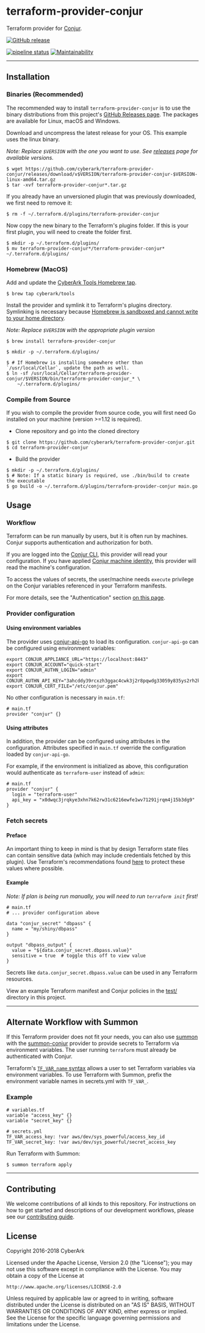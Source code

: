 # terraform-provider-conjur

Terraform provider for [Conjur](https://www.conjur.org).

[![GitHub release](https://img.shields.io/github/release/cyberark/terraform-provider-conjur.svg)](https://github.com/cyberark/terraform-provider-conjur/releases/latest)

[![pipeline status](https://gitlab.com/cyberark/terraform-provider-conjur/badges/master/pipeline.svg)](https://gitlab.com/cyberark/terraform-provider-conjur/pipelines)
[![Maintainability](https://api.codeclimate.com/v1/badges/e9fc0a2de573aa189a3c/maintainability)](https://codeclimate.com/github/cyberark/terraform-provider-conjur/maintainability)

---

## Installation

### Binaries (Recommended)
The recommended way to install `terraform-provider-conjur` is to use the binary distributions from this project's
[GitHub Releases page](https://github.com/cyberark/terraform-provider-conjur/releases).
The packages are available for Linux, macOS and Windows.

Download and uncompress the latest release for your OS. This example uses the linux binary.

_Note: Replace `$VERSION` with the one you want to use. See [releases](https://github.com/cyberark/terraform-provider-conjur/releases)
page for available versions._

```sh-session
$ wget https://github.com/cyberark/terraform-provider-conjur/releases/download/v$VERSION/terraform-provider-conjur-$VERSION-linux-amd64.tar.gz
$ tar -xvf terraform-provider-conjur*.tar.gz
```


If you already have an unversioned plugin that was previously downloaded, we first need
to remove it:
```sh-session
$ rm -f ~/.terraform.d/plugins/terraform-provider-conjur
```

Now copy the new binary to the Terraform's plugins folder. If this is your first plugin,
you will need to create the folder first.

```sh-session
$ mkdir -p ~/.terraform.d/plugins/
$ mv terraform-provider-conjur*/terraform-provider-conjur* ~/.terraform.d/plugins/
```

### Homebrew (MacOS)

Add and update the [CyberArk Tools Homebrew tap](https://github.com/cyberark/homebrew-tools).

```sh-session
$ brew tap cyberark/tools
```

Install the provider and symlink it to Terraform's plugins directory. Symlinking is
necessary because [Homebrew is sandboxed and cannot write to your home directory](https://github.com/Homebrew/brew/issues/2986).

_Note: Replace `$VERSION` with the appropriate plugin version_

```sh-session
$ brew install terraform-provider-conjur

$ mkdir -p ~/.terraform.d/plugins/

$ # If Homebrew is installing somewhere other than `/usr/local/Cellar`, update the path as well.
$ ln -sf /usr/local/Cellar/terraform-provider-conjur/$VERSION/bin/terraform-provider-conjur_* \
    ~/.terraform.d/plugins/
```

### Compile from Source

If you wish to compile the provider from source code, you will first need Go installed
on your machine (version >=1.12 is required).

- Clone repository and go into the cloned directory
```sh-session
$ git clone https://github.com/cyberark/terraform-provider-conjur.git
$ cd terraform-provider-conjur
```
- Build the provider

```sh-session
$ mkdir -p ~/.terraform.d/plugins/
$ # Note: If a static binary is required, use ./bin/build to create the executable
$ go build -o ~/.terraform.d/plugins/terraform-provider-conjur main.go
```

## Usage

### Workflow

Terraform can be run manually by users, but it is often run by machines.
Conjur supports authentication and authorization for both.

If you are logged into the [Conjur CLI](https://docs.conjur.org/Latest/en/Content/Tools/cli.html),
this provider will read your configuration.
If you have applied [Conjur machine identity](https://www.conjur.org/tutorials/policy/applications.html),
this provider will read the machine's configuration.

To access the values of secrets, the user/machine needs `execute` privilege
on the Conjur variables referenced in your Terraform manifests.

For more details, see the "Authentication" section
[on this page](https://docs.conjur.org/Latest/en/Content/terraform.htm).

### Provider configuration

#### Using environment variables

The provider uses [conjur-api-go](https://github.com/cyberark/conjur-api-go) to load its
configuration. `conjur-api-go` can be configured using environment variables:

```sh-session
export CONJUR_APPLIANCE_URL="https://localhost:8443"
export CONJUR_ACCOUNT="quick-start"
export CONJUR_AUTHN_LOGIN="admin"
export CONJUR_AUTHN_API_KEY="3ahcddy39rcxzh3ggac4cwk3j2r8pqwdg33059y835ys2rh2kzs2a"
export CONJUR_CERT_FILE="/etc/conjur.pem"
```

No other configuration is necessary in `main.tf`:

```
# main.tf
provider "conjur" {}
```

#### Using attributes

In addition, the provider can be configured using attributes in the
configuration. Attributes specified in `main.tf` override the configuration loaded by
`conjur-api-go`.

For example, if the environment is initialized as above, this configuration would
authenticate as `terraform-user` instead of `admin`:

```
# main.tf
provider "conjur" {
  login = "terraform-user"
  api_key = "x0dwqc3jrqkye3xhn7k62rw31c6216ewfe1wv71291jrqm4j15b3dg9"
}
```


### Fetch secrets

#### Preface

An important thing to keep in mind is that by design Terraform state files can contain
sensitive data (which may include credentials fetched by this plugin). Use Terraform's
recommendations found [here](https://www.terraform.io/docs/state/sensitive-data.html) to
protect these values where possible.

#### Example

_Note: If plan is being run manually, you will need to run `terraform init` first!_

```
# main.tf
# ... provider configuration above

data "conjur_secret" "dbpass" {
  name = "my/shiny/dbpass"
}

output "dbpass_output" {
  value = "${data.conjur_secret.dbpass.value}"
  sensitive = true  # toggle this off to view value
}
```

Secrets like `data.conjur_secret.dbpass.value` can be used in any Terraform resources.

View an example Terraform manifest and Conjur policies in the
[test/](test/) directory in this project.

---

## Alternate Workflow with Summon

If this Terraform provider does not fit your needs, you can also use
[summon](https://github.com/cyberark/summon) with the
[summon-conjur](https://github.com/cyberark/summon-conjur) provider
to provide secrets to Terraform via environment variables.
The user running `terraform` must already be authenticated with Conjur.

Terraform's [`TF_VAR_name` syntax](https://www.terraform.io/docs/configuration/environment-variables.html#tf_var_name)
allows a user to set Terraform variables via environment variables.
To use Terraform with Summon, prefix the environment variable names in secrets.yml with `TF_VAR_`.

### Example

```
# variables.tf
variable "access_key" {}
variable "secret_key" {}
```


```
# secrets.yml
TF_VAR_access_key: !var aws/dev/sys_powerful/access_key_id
TF_VAR_secret_key: !var aws/dev/sys_powerful/secret_access_key
```

Run Terraform with Summon:

```sh-session
$ summon terraform apply
```

---

## Contributing

We welcome contributions of all kinds to this repository. For instructions on how to get started and descriptions of our development workflows, please see our [contributing
guide][contrib].

[contrib]: CONTRIBUTING.md

## License

Copyright 2016-2018 CyberArk

Licensed under the Apache License, Version 2.0 (the "License");
you may not use this software except in compliance with the License.
You may obtain a copy of the License at

    http://www.apache.org/licenses/LICENSE-2.0

Unless required by applicable law or agreed to in writing, software
distributed under the License is distributed on an "AS IS" BASIS,
WITHOUT WARRANTIES OR CONDITIONS OF ANY KIND, either express or implied.
See the License for the specific language governing permissions and
limitations under the License.
